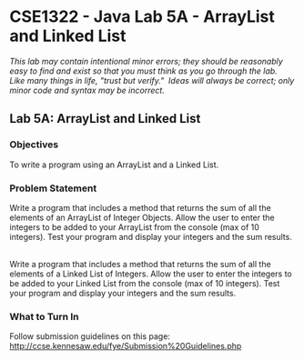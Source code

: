 # CSE1322 - Java Lab 5A - ArrayList and Linked List

_This lab may contain intentional minor errors; they should be reasonably easy to find and exist so that you must think as you go through the lab.  Like many things in life, "trust but verify."  Ideas will always be correct; only minor code and syntax may be incorrect._

## Lab 5A: ArrayList and Linked List

### Objectives

To write a program using an ArrayList and a Linked List.

### Problem Statement

Write a program that includes a method that returns the sum of all the elements of an ArrayList of Integer Objects. Allow the user to enter the integers to be added to your ArrayList from the console (max of 10 integers). Test your program and display your integers and the sum results.  

Write a program that includes a method that returns the sum of all the elements of a Linked List of Integers. Allow the user to enter the integers to be added to your Linked List from the console (max of 10 integers). Test your program and display your integers and the sum results.

### What to Turn In

Follow submission guidelines on this page: http://ccse.kennesaw.edu/fye/Submission%20Guidelines.php